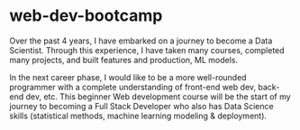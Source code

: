 # web-dev-bootcamp

Over the past 4 years, I have embarked on a journey to become a Data Scientist. Through this experience, I have taken many courses, completed many projects, and built features and production, ML models. 

In the next career phase, I would like to be a more well-rounded programmer with a complete understanding of front-end web dev, back-end dev, etc. This beginner Web development course will be the start of my journey to becoming a Full Stack Developer who also has Data Science skills (statistical methods, machine learning modeling & deployment).